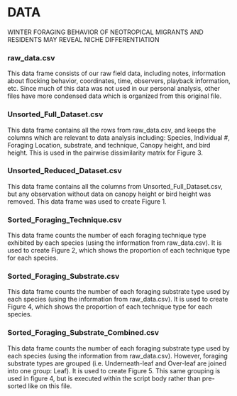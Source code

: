 # DATA
WINTER FORAGING BEHAVIOR OF NEOTROPICAL MIGRANTS AND RESIDENTS MAY REVEAL NICHE DIFFERENTIATION

### raw_data.csv
This data frame consists of our raw field data, including notes, information about flocking behavior, coordinates, time, observers, playback information, etc. Since much of this data was not used in our personal analysis, other files have more condensed data which is organized from this original file. 

### Unsorted_Full_Dataset.csv
This data frame contains all the rows from raw_data.csv, and keeps the columns which are relevant to data analysis including: Species, Individual #, Foraging Location, substrate, and technique, Canopy height, and bird height. This is used in the pairwise dissimilarity matrix for Figure 3. 

### Unsorted_Reduced_Dataset.csv
This data frame contains all the columns from Unsorted_Full_Dataset.csv, but any observation without data on canopy height or bird height was removed. This data frame was used to create Figure 1. 

### Sorted_Foraging_Technique.csv
This data frame counts the number of each foraging technique type exhibited by each species (using the information from raw_data.csv). It is used to create Figure 2, which shows the proportion of each technique type for each species. 

### Sorted_Foraging_Substrate.csv
This data frame counts the number of each foraging substrate type used by each species (using the information from raw_data.csv). It is used to create Figure 4, which shows the proportion of each technique type for each species. 

### Sorted_Foraging_Substrate_Combined.csv
This data frame counts the number of each foraging substrate type used by each species (using the information from raw_data.csv). However, foraging substrate types are grouped (i.e. Underneath-leaf and Over-leaf are joined into one group: Leaf). It is used to create Figure 5. This same grouping is used in figure 4, but is executed within the script body rather than pre-sorted like on this file. 
